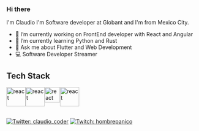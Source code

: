 ### Hi there

I'm Claudio
I'm Software developer at Globant and I'm from Mexico City.

- 🔭 I’m currently working on FrontEnd developer with React and Angular
- 🌱 I’m currently learning Python and Rust
- 💬 Ask me about Flutter and Web Development
- 💻 Software Developer Streamer

## Tech Stack

<div style="display:flex">
  <img src="https://cdn.worldvectorlogo.com/logos/react-2.svg" alt="react" width="50"/>
  <img src="https://cdn.worldvectorlogo.com/logos/angular-icon-1.svg" alt="react" width="50"/>
  <img src="https://cdn.worldvectorlogo.com/logos/flutter.svg" alt="react" width="40"/>
  <img src="https://cdn.worldvectorlogo.com/logos/typescript.svg" alt="react" width="50"/>
</div>

</br>

[![Twitter: claudio_coder](https://img.shields.io/twitter/follow/claudio_coder)](https://twitter.com/claudio_coder)
[![Twitch: hombrepanico](https://img.shields.io/twitch/status/hombrepanico?style=social)](https://www.twitch.tv/hombrepanico)
